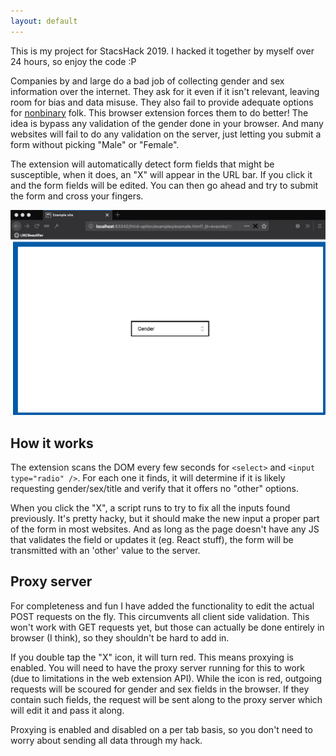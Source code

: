 ```yaml
---
layout: default
---
```


This is my project for StacsHack 2019. I hacked it together by myself over 24 hours, so enjoy the code :P


Companies by and large do a bad job of collecting gender and sex information over the internet. They ask for it even if it isn't relevant, leaving room for bias and data misuse. They also fail to provide adequate options for [nonbinary](https://nonbinary.wiki/wiki/Nonbinary) folk. 
This browser extension forces them to do better! The idea is bypass any validation of the gender done in your browser. And many websites will fail to do any validation on the server, just letting you submit a form without picking "Male" or "Female". 


The extension will automatically detect form fields that might be susceptible, when it does, an "X" will appear in the URL bar. If you click it and the form fields will be edited. You can then go ahead and try to submit the form and cross your fingers. 


![Demo of the project, form only has male and female options, click X, other option is added](demo.gif)

## How it works
The extension scans the DOM every few seconds for `<select>` and `<input type="radio" />`. For each one it finds, it will determine if it is likely requesting gender/sex/title and verify that it offers no "other" options.

When you click the "X", a script runs to try to fix all the inputs found previously. It's pretty hacky, but it should make the new input a proper part of the form in most websites. And as long as the page doesn't have any JS that validates the field or updates it (eg. React stuff), the form will be transmitted with an 'other' value to the server.


## Proxy server
For completeness and fun I have added the functionality to edit the actual POST requests on the fly. This circumvents all client side validation. This won't work with GET requests yet, but those can actually be done entirely in browser (I think), so they shouldn't be hard to add in.

If you double tap the "X" icon, it will turn red. This means proxying is enabled. You will need to have the proxy server running for this to work (due to limitations in the web extension API). While the icon is red, outgoing requests will be scoured for gender and sex fields in the browser. If they contain such fields, the request will be sent along to the proxy server which will edit it and pass it along.

Proxying is enabled and disabled on a per tab basis, so you don't need to worry about sending all data through my hack.

